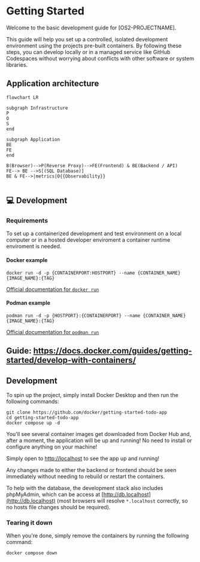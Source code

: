 # Getting Started
Welcome to the basic development guide for [OS2-PROJECTNAME].

This guide will help you set up a controlled, isolated development environment using the projects pre-built containers. 
By following these steps, you can develop locally or in a managed service like GitHub Codespaces without worrying about conflicts with other software or system libraries.

## Application architecture

```mermaid
flowchart LR

subgraph Infrastructure
P
O
S
end

subgraph Application
BE
FE
end

B(Browser)-->P(Reverse Proxy)-->FE(Frontend) & BE(Backend / API)
FE--> BE -->S[(SQL Database)]
BE & FE-->|metrics|O{{Observability}}


```

## 💻 Development

### Requirements
To set up a containerized development and test environment on a local computer or in a hosted developer enviroment a container runtime enviroment is needed.




#### Docker example

```shell
docker run -d -p {CONTAINERPORT:HOSTPORT} --name {CONTAINER_NAME} {IMAGE_NAME}:{TAG}
```

[Official documentation for `docker run`](https://docs.docker.com/reference/cli/docker/container/run/)

#### Podman example

```shell
podman run -d -p {HOSTPORT}:{CONTAINERPORT} --name {CONTAINER_NAME} {IMAGE_NAME}:{TAG}
```

[Official documentation for `podman run`](https://docs.podman.io/en/latest/markdown/podman-run.1.html)


Guide: https://docs.docker.com/guides/getting-started/develop-with-containers/
---


## Development

To spin up the project, simply install Docker Desktop and then run the following 
commands:

```
git clone https://github.com/docker/getting-started-todo-app
cd getting-started-todo-app
docker compose up -d
```

You'll see several container images get downloaded from Docker Hub and, after a
moment, the application will be up and running! No need to install or configure
anything on your machine!

Simply open to [http://localhost](http://localhost) to see the app up and running!

Any changes made to either the backend or frontend should be seen immediately
without needing to rebuild or restart the containers.

To help with the database, the development stack also includes phpMyAdmin, which
can be access at [http://db.localhost](http://db.localhost) (most browsers will 
resolve `*.localhost` correctly, so no hosts file changes should be required).

### Tearing it down

When you're done, simply remove the containers by running the following command:

```
docker compose down
```